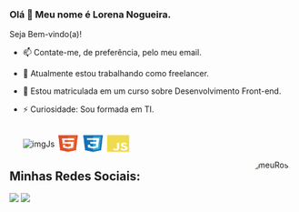 ### Olá 👋 Meu nome é Lorena Nogueira.

Seja Bem-vindo(a)!

- 📫 Contate-me, de preferência, pelo meu email. 
- 🔭 Atualmente estou trabalhando como freelancer.
- 🌱 Estou matriculada em um curso sobre Desenvolvimento Front-end.
- ⚡ Curiosidade: Sou formada em TI.



 
  <div style="display: inline_block"><br>
  <img align="center" alt="imgJs" height="40" width="50" src="https://cdn.jsdelivr.net/gh/devicons/devicon/icons/java/java-original.svg">
  <img align="center" alt="imgHTML" height="30" width="40" src="https://raw.githubusercontent.com/devicons/devicon/master/icons/html5/html5-original.svg">
  <img align="center" alt="imgCSS" height="30" width="40" src="https://raw.githubusercontent.com/devicons/devicon/master/icons/css3/css3-original.svg">
  <img align="center" alt="imgJs" height="30" width="40" src="https://raw.githubusercontent.com/devicons/devicon/master/icons/javascript/javascript-plain.svg">
  
 <img align="right" alt="meuRosto" height="150" style="border-radius:50px;" src="https://media.licdn.com/dms/image/D4D03AQEWEqGPAUg1oA/profile-displayphoto-shrink_200_200/0/1673913972137?e=1679529600&v=beta&t=28Qm3tsd4cfB9qi7iJkLPr1LPFqcGfrjkA2BKuBaL-A">
</div>





## Minhas Redes Sociais:
  <div>
       <a href="https://www.instagram.com/lorenanogueira730/" target="_blank"><img src="https://img.shields.io/badge/-Instagram-%23E4405F?style=for-the-badge&logo=instagram&logoColor=white" target="_blank"></a>
      <a href="https://www.linkedin.com/in/lorena-nogueira-4725aa243/" target="_blank"><img src="https://img.shields.io/badge/-LinkedIn-%230077B5?style=for-the-badge&logo=linkedin&logoColor=white" target="_blank"></a> 
     
   </div>


